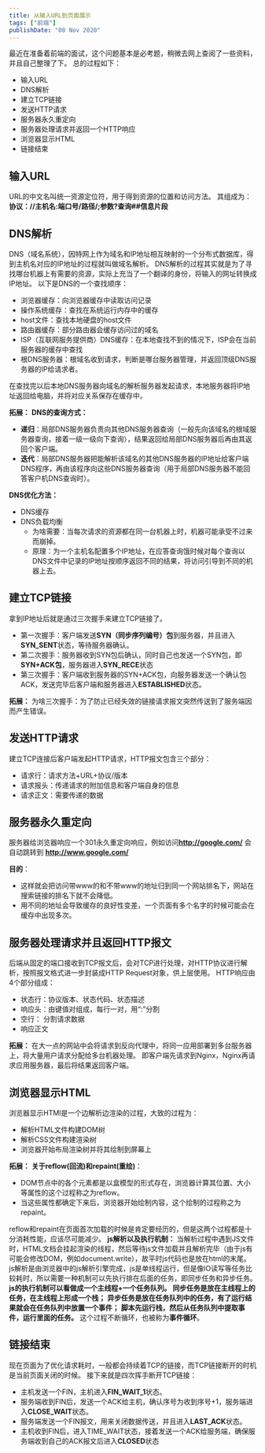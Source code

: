 ```yaml
---
title: 从输入URL到页面展示
tags: ["前端"]
publishDate: "08 Nov 2020"
---
```


最近在准备着前端的面试，这个问题基本是必考题，稍微去网上查阅了一些资料，并且自己整理了下。
总的过程如下：

- 输入URL
- DNS解析
- 建立TCP链接
- 发送HTTP请求
- 服务器永久重定向
- 服务器处理请求并返回一个HTTP响应
- 浏览器显示HTML
- 链接结束

## 输入URL

URL的中文名叫统一资源定位符，用于得到资源的位置和访问方法。
其组成为：**协议：//主机名:端口号/路径/;参数?查询##信息片段**

## DNS解析

DNS（域名系统），因特网上作为域名和IP地址相互映射的一个分布式数据库，得到主机名对应的IP地址的过程就叫做域名解析。
DNS解析的过程其实就是为了寻找哪台机器上有需要的资源，实际上充当了一个翻译的身份，将输入的网址转换成IP地址。
以下是DNS的一个查找顺序：

- 浏览器缓存：向浏览器缓存中读取访问记录
- 操作系统缓存：查找在系统运行内存中的缓存
- host文件：查找本地硬盘的host文件
- 路由器缓存：部分路由器会缓存访问过的域名
- ISP（互联网服务提供商）DNS缓存：在本地查找不到的情况下，ISP会在当前服务器的缓存中查找
- 根DNS服务器：根域名收到请求，判断是哪台服务器管理，并返回顶级DNS服务器的IP给请求者。

在查找完以后本地DNS服务器向域名的解析服务器发起请求，本地服务器将IP地址返回给电脑，并将对应关系保存在缓存中。

**拓展：**
**DNS的查询方式：**

- **递归**：局部DNS服务器负责向其他DNS服务器查询（一般先向该域名的根域服务器查询，接着一级一级向下查询），结果返回给局部DNS服务器后再由其返回个客户端。
- **迭代**：局部DNS服务器把能解析该域名的其他DNS服务器的IP地址给客户端DNS程序，再由该程序向这些DNS服务器查询（用于局部DNS服务器不能回答客户机DNS查询时）。

**DNS优化方法：**

- DNS缓存
- DNS负载均衡
  - 为啥需要：当每次请求的资源都在同一台机器上时，机器可能承受不过来而崩掉。
  - 原理：为一个主机名配置多个IP地址，在应答查询饿时候对每个查询以DNS文件中记录的IP地址按顺序返回不同的结果，将访问引导到不同的机器上去。

## 建立TCP链接

拿到IP地址后就是通过三次握手来建立TCP链接了。

- 第一次握手：客户端发送**SYN（同步序列编号）包**到服务器，并且进入**SYN_SENT**状态，等待服务器确认。
- 第二次握手：服务器收到SYN包后确认，同时自己也发送一个SYN包，即**SYN+ACK包**，服务器进入**SYN_RECE**状态
- 第三次握手：客户端收到服务器的SYN+ACK包，向服务器发送一个确认包ACK，发送完毕后客户端和服务器进入**ESTABLISHED**状态。

**拓展：**
为啥三次握手：为了防止已经失效的链接请求报文突然传送到了服务端因而产生错误。

## 发送HTTP请求

建立TCP连接后客户端发起HTTP请求，HTTP报文包含三个部分：

- 请求行：请求方法+URL+协议/版本
- 请求报头：传递请求的附加信息和客户端自身的信息
- 请求正文：需要传递的数据

## 服务器永久重定向

服务器给浏览器响应一个301永久重定向响应，例如访问**http://google.com/** 会自动跳转到 **http://www.google.com/**

**目的**：

- 这样就会把访问带www的和不带www的地址归到同一个网站排名下，网站在搜索链接的排名下就不会降低。
- 用不同的地址会导致缓存的良好性变差，一个页面有多个名字的时候可能会在缓存中出现多次。

## 服务器处理请求并且返回HTTP报文

后端从固定的端口接收到TCP报文后，会对TCP进行处理，对HTTP协议进行解析，按照报文格式进一步封装成HTTP Request对象，供上层使用。
HTTP响应由4个部分组成：

- 状态行：协议版本、状态代码、状态描述
- 响应头：由键值对组成，每行一对，用“:”分割
- 空行： 分割请求数据
- 响应正文

**拓展：**
在大一点的网站中会将请求到反向代理中，将同一应用部署到多台服务器上，将大量用户请求分配给多台机器处理。
即客户端先请求到Nginx，Nginx再请求应用服务器，最后将结果返回客户端。

## 浏览器显示HTML

浏览器显示HTMl是一个边解析边渲染的过程，大致的过程为：

- 解析HTML文件构建DOM树
- 解析CSS文件构建渲染树
- 浏览器开始布局渲染树并将其绘制到屏幕上

**拓展：**
**关于reflow(回流)和repaint(重绘)**：

- DOM节点中的各个元素都是以盒模型的形式存在，浏览器计算其位置、大小等属性的这个过程称之为reflow。
- 当这些属性都确定下来后，浏览器开始绘制内容，这个绘制的过程称之为repaint。

reflow和repaint在页面首次加载的时候是肯定要经历的，但是这两个过程都是十分消耗性能，应该尽可能减少。
**js解析以及执行机制：**
当解析过程中遇到JS文件时，HTML文档会挂起渲染的线程，然后等待js文件加载并且解析完毕（由于js有可能会修改DOM，例如document.write），故平时js代码也是放在html的末尾。
js解析是由浏览器中的js解析引擎完成，js是单线程运行，但是像IO读写等任务比较耗时，所以需要一种机制可以先执行排在后面的任务，即同步任务和异步任务。
**js的执行机制可以看做成一个主线程+一个任务队列。**
**同步任务是放在主线程上的任务，在主线程上形成一个栈；**
**异步任务是放在任务队列中的任务，有了运行结果就会在任务队列中放置一个事件；**
**脚本先运行栈，然后从任务队列中提取事件，运行里面的任务。**
这个过程不断循环，也被称为**事件循环**。

## 链接结束

现在页面为了优化请求耗时，一般都会持续着TCP的链接，而TCP链接断开的时机是当前页面关闭的时候。
接下来就是四次挥手断开TCP链接：

- 主机发送一个FIN，主机进入**FIN_WAIT_1**状态。
- 服务端收到FIN后，发送一个ACK给主机，确认序号为收到序号+1，服务端进入**CLOSE_WAIT**状态。
- 服务端发送一个FIN报文，用来关闭数据传送，并且进入**LAST_ACK**状态。
- 主机收到FIN后，进入TIME_WAIT状态，接着发送一个ACK给服务端，确保服务端收到自己的ACK报文后进入**CLOSED**状态
